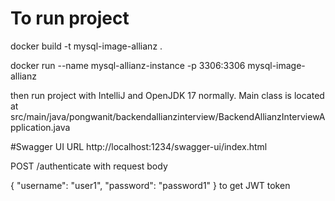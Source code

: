 # To run project

docker build -t mysql-image-allianz .

docker run --name mysql-allianz-instance -p 3306:3306 mysql-image-allianz

then run project with IntelliJ and OpenJDK 17 normally. Main class is located at src/main/java/pongwanit/backendallianzinterview/BackendAllianzInterviewApplication.java

#Swagger UI URL
http://localhost:1234/swagger-ui/index.html

POST /authenticate with request body

{
  "username": "user1",
  "password": "password1"
}
to get JWT token